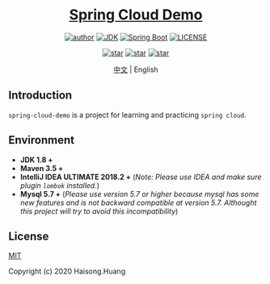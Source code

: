 <h1 align="center"><a href="https://github.com/xkcoding" target="_blank">Spring Cloud Demo</a></h1>
<p align="center">
  <a href="https://seepine.com"><img alt="author" src="https://img.shields.io/badge/author-Haisong.Huang-blue.svg"/></a>
  <a href="https://www.oracle.com/technetwork/java/javase/downloads/index.html"><img alt="JDK" src="https://img.shields.io/badge/JDK-1.8.0_231-orange.svg"/></a>
  <a href="https://docs.spring.io/spring-boot/docs/2.1.0.RELEASE/reference/html/"><img alt="Spring Boot" src="https://img.shields.io/badge/Spring Boot-2.1.0.RELEASE-brightgreen.svg"/></a>
  <a href="https://github.com/xkcoding/spring-boot-demo/blob/master/LICENSE"><img alt="LICENSE" src="https://img.shields.io/github/license/xkcoding/spring-boot-demo.svg"/></a>  
</p>

<p align="center">
  <a href="https://github.com/seepine/spring-cloud-demo/stargazers"><img alt="star" src="https://img.shields.io/github/stars/seepine/spring-cloud-demo.svg?label=Stars&style=social"/></a>
  <a href="https://github.com/seepine/spring-cloud-demo/network/members"><img alt="star" src="https://img.shields.io/github/forks/seepine/spring-cloud-demo.svg?label=Fork&style=social"/></a>
  <a href="https://github.com/seepine/spring-cloud-demo/watchers"><img alt="star" src="https://img.shields.io/github/watchers/seepine/spring-cloud-demo.svg?label=Watch&style=social"/></a>
</p>

<p align="center">
  <span><a href="./README.md">中文</a> | English</span>
</p>

## Introduction

`spring-cloud-demo` is a project for learning and practicing `spring cloud`.

## Environment

- **JDK 1.8 +**
- **Maven 3.5 +**
- **IntelliJ IDEA ULTIMATE 2018.2 +** (*Note: Please use IDEA and make sure plugin `lombok` installed.*)
- **Mysql 5.7 +** (*Please use version 5.7 or higher because mysql has some new features and is not backward compatible at version 5.7. Althought this project will try to avoid this incompatibility*)

## License

[MIT](http://opensource.org/licenses/MIT)

Copyright (c) 2020 Haisong.Huang
